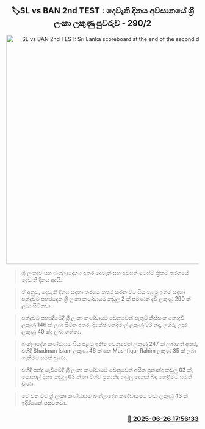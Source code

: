 <p align='center'><b><h2 align='center' title='SL vs BAN 2nd TEST: Sri Lanka scoreboard at the end of the second day - 290/2'>🏷SL vs BAN 2nd TEST : දෙවැනි දිනය අවසානයේ ශ්‍රී ලංකා ලකුණු පුවරුව - 290/2</h2></b></p>
<p align='center'><img src='https://helakuru.sgp1.cdn.digitaloceanspaces.com/esana/images/lib/sl-vs-ban-1st-test-new.jpg' width='600' alt='SL vs BAN 2nd TEST: Sri Lanka scoreboard at the end of the second day - 290/2'></p>

> ශ්‍රී ලංකාව සහ බංග්ලාදේශය අතර දෙවැනි සහ අවසන් ටෙස්ට් ක්‍රිකට් තරගයේ දෙවැනි දිනය අදයි.

> ඒ අනුව, දෙවැනි දිනය සඳහා තරගය නතර කරන විට සිය පළමු ඉනිම සඳහා පන්දුවට පහරදෙන ශ්‍රී ලංකා කණ්ඩායම කඩුලු 2 ක් පමණක් දැවී ලකුණු 290 ක් ලබා සිටිනවා.

> පන්දුවට පහරදීමේදී ශ්‍රී ලංකා කණ්ඩායම වෙනුවෙන් පැතුම් නිස්සංක නොදැවී ලකුණු 146 ක් ලබා සිටින අතර, දිනේෂ් චන්දිමාල් ලකුණු 93 ක්ද, ලහිරු උදාර ලකුණු 40 ක්ද ලබා ගත්තා.

> බංග්ලාදේශ කණ්ඩායම සිය පළමු ඉනිම වෙනුවෙන් ලකුණු 247 ක් ලබාගත් අතර, එහිදී Shadman Islam ලකුණු 46 ක් සහ Mushfiqur Rahim ලකුණු 35 ක් ලබා ගැනීමට සමත් වුණා.

> එහිදී පන්දු යැවීමේදී ශ්‍රී ලංකා කණ්ඩායම වෙනුවෙන් අසිත ප්‍රනාන්දු කඩුලු 03 ක්, සොනාල් දිනූෂ කඩුලු 03 ක් හා විශ්ව ප්‍රනාන්දු කඩුලු දෙකක් බිඳ හෙළීමට සමත් වුණා.

> මේ වන විට ශ්‍රී ලංකා කණ්ඩායම බංග්ලාදේශ කණ්ඩායමට වඩා ලකුණු 43 ක් ඉදිරියෙන් පසුවනවා.



<h3 align='right'><a href='https://www.helakuru.lk/esana/p/111387/'>📅 2025-06-26 17:56:33</a></h3>
